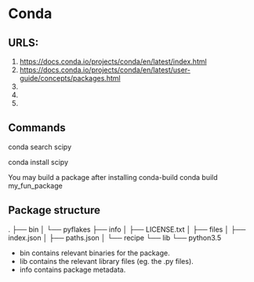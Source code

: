 # Conda 

## URLS:

1. https://docs.conda.io/projects/conda/en/latest/index.html
2. https://docs.conda.io/projects/conda/en/latest/user-guide/concepts/packages.html 
3. 
4. 
5. 

## Commands

conda search scipy

conda install scipy

You may build a package after installing conda-build
conda build my_fun_package




## Package structure
.
├── bin
│   └── pyflakes
├── info
│   ├── LICENSE.txt
│   ├── files
│   ├── index.json
│   ├── paths.json
│   └── recipe
└── lib
    └── python3.5

* bin contains relevant binaries for the package.
* lib contains the relevant library files (eg. the .py files).
* info contains package metadata.